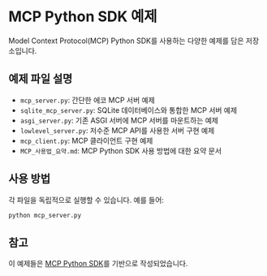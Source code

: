 # MCP Python SDK 예제

Model Context Protocol(MCP) Python SDK를 사용하는 다양한 예제를 담은 저장소입니다.

## 예제 파일 설명

- `mcp_server.py`: 간단한 에코 MCP 서버 예제
- `sqlite_mcp_server.py`: SQLite 데이터베이스와 통합한 MCP 서버 예제
- `asgi_server.py`: 기존 ASGI 서버에 MCP 서버를 마운트하는 예제
- `lowlevel_server.py`: 저수준 MCP API를 사용한 서버 구현 예제
- `mcp_client.py`: MCP 클라이언트 구현 예제
- `MCP_사용법_요약.md`: MCP Python SDK 사용 방법에 대한 요약 문서

## 사용 방법

각 파일을 독립적으로 실행할 수 있습니다. 예를 들어:

```bash
python mcp_server.py
```

## 참고

이 예제들은 [MCP Python SDK](https://github.com/modelcontextprotocol/python-sdk)를 기반으로 작성되었습니다.